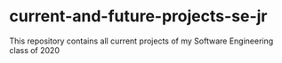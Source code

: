 # current-and-future-projects-se-jr
This repository contains all current projects of my Software Engineering class of 2020
